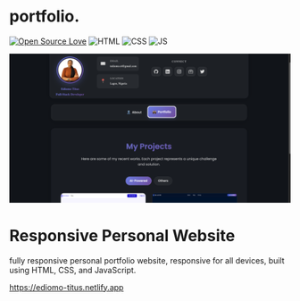 # portfolio.

[![Open Source Love](https://badges.frapsoft.com/os/v1/open-source.svg?style=flat)](https://github.com/ellerbrock/open-source-badges/)
![HTML](https://img.shields.io/badge/HTML%20-light.svg?&style=flat&logo=html5&logoColor=%23F7DF1E&color=FF6347)
![CSS](https://img.shields.io/badge/CSS%20-light.svg?&style=flat&logo=css3&logoColor=%23F7DF1E&color=1E90FF)
![JS](https://img.shields.io/badge/Javascript%20-%23323330.svg?&style=flat&logo=javascript&logoColor=%23F7DF1E&color=008080)

![Personal Website](images/screen2.png)

# Responsive Personal Website

fully responsive personal portfolio website, responsive for all devices, built using HTML, CSS, and JavaScript.

https://ediomo-titus.netlify.app
